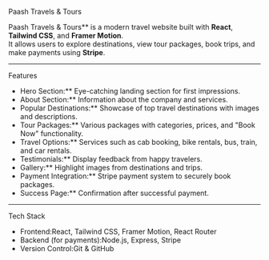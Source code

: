 Paash Travels & Tours

Paash Travels & Tours** is a modern travel website built with **React**, **Tailwind CSS**, and **Framer Motion**.  
It allows users to explore destinations, view tour packages, book trips, and make payments using **Stripe**.  

---

Features

- Hero Section:** Eye-catching landing section for first impressions.  
- About Section:** Information about the company and services.  
- Popular Destinations:** Showcase of top travel destinations with images and descriptions.  
- Tour Packages:** Various packages with categories, prices, and "Book Now" functionality.  
- Travel Options:** Services such as cab booking, bike rentals, bus, train, and car rentals.  
- Testimonials:** Display feedback from happy travelers.  
- Gallery:** Highlight images from destinations and trips.  
- Payment Integration:** Stripe payment system to securely book packages.  
- Success Page:** Confirmation after successful payment.  

---

Tech Stack

- Frontend:React, Tailwind CSS, Framer Motion, React Router  
- Backend (for payments):Node.js, Express, Stripe  
- Version Control:Git & GitHub  
